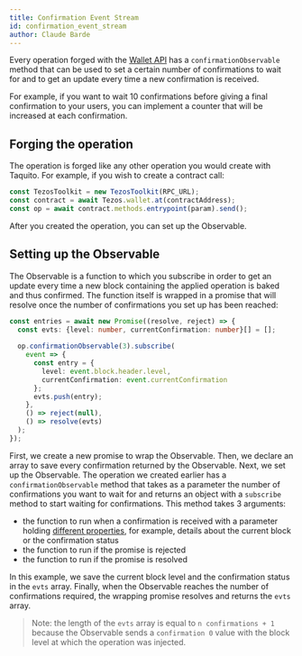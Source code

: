 ```yaml
---
title: Confirmation Event Stream
id: confirmation_event_stream
author: Claude Barde
---
```


Every operation forged with the [Wallet API](https://tezostaquito.io/docs/wallet_API) has a `confirmationObservable` method that can be used to set a certain number of confirmations to wait for and to get an update every time a new confirmation is received. 

For example, if you want to wait 10 confirmations before giving a final confirmation to your users, you can implement a counter that will be increased at each confirmation.

## Forging the operation
The operation is forged like any other operation you would create with Taquito. For example, if you wish to create a contract call:
```typescript
const TezosToolkit = new TezosToolkit(RPC_URL);
const contract = await Tezos.wallet.at(contractAddress);
const op = await contract.methods.entrypoint(param).send();
```

After you created the operation, you can set up the Observable.


## Setting up the Observable
The Observable is a function to which you subscribe in order to get an update every time a new block containing the applied operation is baked and thus confirmed. The function itself is wrapped in a promise that will resolve once the number of confirmations you set up has been reached:

```typescript
const entries = await new Promise((resolve, reject) => {
  const evts: {level: number, currentConfirmation: number}[] = [];
  
  op.confirmationObservable(3).subscribe(
    event => {
      const entry = {
        level: event.block.header.level,
        currentConfirmation: event.currentConfirmation
      };
      evts.push(entry);
    },
    () => reject(null),
    () => resolve(evts)
  );
});
```

First, we create a new promise to wrap the Observable.
Then, we declare an array to save every confirmation returned by the Observable. 
Next, we set up the Observable. The operation we created earlier has a `confirmationObservable` method that takes as a parameter the number of confirmations you want to wait for and returns an object with a `subscribe` method to start waiting for confirmations. This method takes 3 arguments:
- the function to run when a confirmation is received with a parameter holding [different properties](https://tezostaquito.io/typedoc/classes/_taquito_taquito.walletoperation.html#confirmationobservable), for example, details about the current block or the confirmation status
- the function to run if the promise is rejected
- the function to run if the promise is resolved

In this example, we save the current block level and the confirmation status in the `evts` array.
Finally, when the Observable reaches the number of confirmations required, the wrapping promise resolves and returns the `evts` array.

> Note: the length of the `evts` array is equal to `n confirmations + 1` because the Observable sends a `confirmation 0` value with the block level at which the operation was injected.